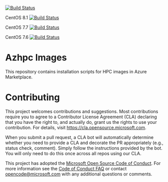 [![Build Status](https://dev.azure.com/hpc-platform-team/hpc-image-val/_apis/build/status/hpc-image-val?branchName=master&jobName=ValidateVirtualMachine&configuration=ValidateVirtualMachine%20ubuntu1804)](https://dev.azure.com/hpc-platform-team/hpc-image-val/_build/latest?definitionId=3&branchName=master)

CentOS 8.1 [![Build Status](https://dev.azure.com/hpc-platform-team/hpc-image-val/_apis/build/status/hpc-image-val?branchName=master&jobName=ValidateVirtualMachine&configuration=ValidateVirtualMachine%20centos81)](https://dev.azure.com/hpc-platform-team/hpc-image-val/_build/latest?definitionId=3&branchName=master)

CentOS 7.7 [![Build Status](https://dev.azure.com/hpc-platform-team/hpc-image-val/_apis/build/status/hpc-image-val?branchName=master&jobName=ValidateVirtualMachine&configuration=ValidateVirtualMachine%20centos77)](https://dev.azure.com/hpc-platform-team/hpc-image-val/_build/latest?definitionId=3&branchName=master)

CentOS 7.6 [![Build Status](https://dev.azure.com/hpc-platform-team/hpc-image-val/_apis/build/status/hpc-image-val?branchName=master&jobName=ValidateVirtualMachine&configuration=ValidateVirtualMachine%20centos76)](https://dev.azure.com/hpc-platform-team/hpc-image-val/_build/latest?definitionId=3&branchName=master)

# Azhpc Images

This repository contains installation scripts for HPC images in Azure Marketplace.


# Contributing

This project welcomes contributions and suggestions.  Most contributions require you to agree to a
Contributor License Agreement (CLA) declaring that you have the right to, and actually do, grant us
the rights to use your contribution. For details, visit https://cla.opensource.microsoft.com.

When you submit a pull request, a CLA bot will automatically determine whether you need to provide
a CLA and decorate the PR appropriately (e.g., status check, comment). Simply follow the instructions
provided by the bot. You will only need to do this once across all repos using our CLA.

This project has adopted the [Microsoft Open Source Code of Conduct](https://opensource.microsoft.com/codeofconduct/).
For more information see the [Code of Conduct FAQ](https://opensource.microsoft.com/codeofconduct/faq/) or
contact [opencode@microsoft.com](mailto:opencode@microsoft.com) with any additional questions or comments.
